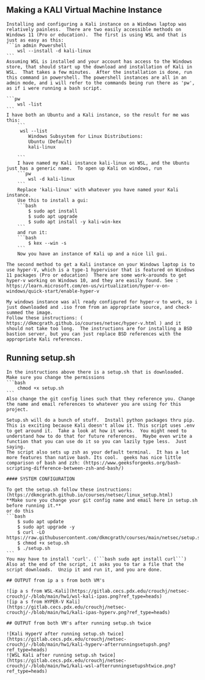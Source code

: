 ## Making a KALI Virtual Machine Instance

    Installing and configuring a Kali instance on a Windows laptop was relatively painless.  There are two easily accessible methods on Windows 11 (Pro or education).  The first is using WSL and that is just as easy as this:
    ```in admin Powershell
        wsl --install -d kali-linux
    ```
    Assuming WSL is installed and your account has access to the Windows store, that should start up the download and installation of Kali in WSL.  That takes a few minutes.  After the installation is done, run this command in powershell. The powershell instances are all in an admin mode, and i will refer to the commands being run there as 'pw', as if i were running a bash script.

    ```pw
        wsl -list
    ```
    I have both an Ubuntu and a Kali instance, so the result for me was this:
        ```
         wsl --list
            Windows Subsystem for Linux Distributions:
            Ubuntu (Default)
            kali-linux
        
        ```
        I have named my Kali instance kali-linux on WSL, and the Ubuntu just has a generic name.  To open up Kali on windows, run
        ```pw
            wsl -d kali-linux
        ```
        Replace 'kali-linux' with whatever you have named your Kali instance.  
        Use this to install a gui:
        ```bash
            $ sudo apt install 
            $ sudo apt upgrade
            $ sudo apt install -y kali-win-kex
        ```
        and run it: 
        ```bash
            $ kex --win -s
        ```
        Now you have an instance of Kali up and a nice lil gui.

    The second method to get a Kali instance on your Windows laptop is to use hyper-V, which is a type-1 hypervisor that is featured on Windows 11 packages (Pro or education)  There are some work-arounds to get hyper-v working on Windows 10, and they are easily found. See : https://learn.microsoft.com/en-us/virtualization/hyper-v-on-windows/quick-start/enable-hyper-v  

    My windows instance was all ready configured for hyper-v to work, so i just downloaded and .iso from from an appropriate source, and check-summed the image. 
    Follow these instructions: ( https://dkmcgrath.github.io/courses/netsec/hyper-v.html ) and it should not take too long.  The instructions are for installing a BSD bastion server, but you can just replace BSD references with the appropriate Kali references.  

## Running setup.sh

    In the instructions above there is a setup.sh that is downloaded.  Make sure you change the permissions
    ```bash
        chmod +x setup.sh
    ```
    Also change the git config lines such that they reference you. Change the name and email references to whatever you are using for this project.

    Setup.sh will do a bunch of stuff.  Install python packages thru pip.  This is exciting because Kali doesn't allow it. This script uses .env to get around it.  Take a look at how it works.  You might need to understand how to do that for future references.  Maybe even write a function that you can use do it so you can lazily type less.  Just saying.   
    The script also sets up zsh as your default terminal.  It has a lot more features than native bash. Its cool.  geeks has nice little comparison of bash and zzh: (https://www.geeksforgeeks.org/bash-scripting-difference-between-zsh-and-bash/)

    #### SYSTEM CONFIGURATION

    To get the setup.sh follow these instructions: (https://dkmcgrath.github.io/courses/netsec/linux_setup.html)
    **Make sure you change your git config name and email here in setup.sh before running it.**
    or do this 
    ```bash
        $ sudo apt update
        $ sudo apt upgrade -y
        $ curl -LO https://raw.githubusercontent.com/dkmcgrath/courses/main/netsec/setup.sh
        $ chmod +x setup.sh
        $ ./setup.sh
    ```
    You may have to install 'curl'. (```bash sudo apt install curl```)  Also at the end of the script, it asks you to tar a file that the script downloads.  Unzip it and run it, and you are done.

    ## OUTPUT from ip a s from both VM's

    ![ip a s from WSL-Kali](https://gitlab.cecs.pdx.edu/crouchj/netsec-crouchj/-/blob/main/hw1/wsl-kali-ipas.png?ref_type=heads)
    ![ip a s from HYPER-V Kali](https://gitlab.cecs.pdx.edu/crouchj/netsec-crouchj/-/blob/main/hw1/kali-ipas-hyperv.png?ref_type=heads)

    ## OUTPUT from both VM's after running setup.sh twice

    ![Kali HyperV after running setup.sh twice](https://gitlab.cecs.pdx.edu/crouchj/netsec-crouchj/-/blob/main/hw1/kali-hyperv-afterrunningsetupsh.png?ref_type=heads)
    ![WSL Kali after running setup.sh twice](https://gitlab.cecs.pdx.edu/crouchj/netsec-crouchj/-/blob/main/hw1/kali-wsl-afterrunningsetupshtwice.png?ref_type=heads)


    